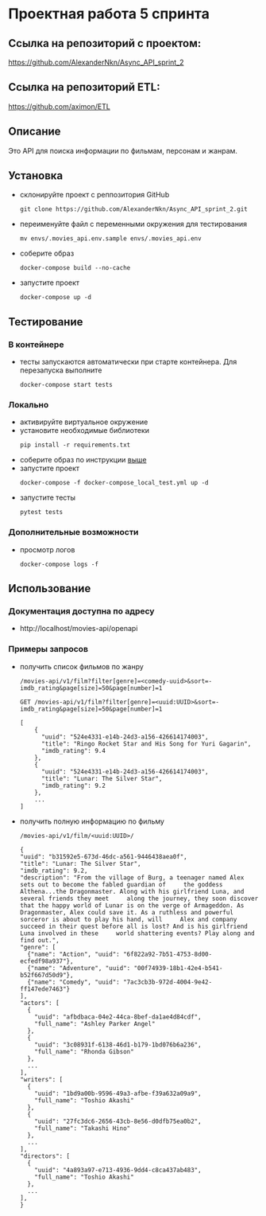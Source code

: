 # Проектная работа 5 спринта

## Ссылка на репозиторий с проектом:
https://github.com/AlexanderNkn/Async_API_sprint_2

## Ссылка на репозиторий ETL:
https://github.com/aximon/ETL

## Описание
Это API для поиска информации по фильмам, персонам и жанрам.

## Установка
- склонируйте проект с реппозитория GitHub
    ```
    git clone https://github.com/AlexanderNkn/Async_API_sprint_2.git
    ```
- переименуйте файл с переменными окружения для тестирования
    ```
    mv envs/.movies_api.env.sample envs/.movies_api.env
    ```
- соберите образ
    ```
    docker-compose build --no-cache
    ```
- запустите проект
    ```
    docker-compose up -d
    ```

## Тестирование
### В контейнере
- тесты запускаются автоматически при старте контейнера. Для перезапуска выполните
    ```
    docker-compose start tests
    ```
### Локально
- активируйте виртуальное окружение
- установите необходимые библиотеки
    ```
    pip install -r requirements.txt
    ```
- соберите образ по инструкции [выше](#Установка)
- запустите проект
    ```
    docker-compose -f docker-compose_local_test.yml up -d
    ```
- запустите тесты
   ```
   pytest tests
   ```
### Дополнительные возможности
- просмотр логов
    ```
    docker-compose logs -f
    ```

## Использование
### Документация доступна по адресу
-    http://localhost/movies-api/openapi
### Примеры запросов
- получить список фильмов по жанру
    ```
    /movies-api/v1/film?filter[genre]=<comedy-uuid>&sort=-imdb_rating&page[size]=50&page[number]=1
    ```
    ```
    GET /movies-api/v1/film?filter[genre]=<uuid:UUID>&sort=-imdb_rating&page[size]=50&page[number]=1

    [
        {
          "uuid": "524e4331-e14b-24d3-a156-426614174003",
          "title": "Ringo Rocket Star and His Song for Yuri Gagarin",
          "imdb_rating": 9.4
        },
        {
          "uuid": "524e4331-e14b-24d3-a156-426614174003",
          "title": "Lunar: The Silver Star",
          "imdb_rating": 9.2
        },
        ...
    ] 
    ```
- получить полную информацию по фильму
    ```
    /movies-api/v1/film/<uuid:UUID>/
    ```
    ```
    {
    "uuid": "b31592e5-673d-46dc-a561-9446438aea0f",
    "title": "Lunar: The Silver Star",
    "imdb_rating": 9.2,
    "description": "From the village of Burg, a teenager named Alex sets out to become the fabled guardian of     the goddess Althena...the Dragonmaster. Along with his girlfriend Luna, and several friends they meet     along the journey, they soon discover that the happy world of Lunar is on the verge of Armageddon. As     Dragonmaster, Alex could save it. As a ruthless and powerful sorceror is about to play his hand, will     Alex and company succeed in their quest before all is lost? And is his girlfriend Luna involved in these     world shattering events? Play along and find out.",
    "genre": [
      {"name": "Action", "uuid": "6f822a92-7b51-4753-8d00-ecfedf98a937"},
      {"name": "Adventure", "uuid": "00f74939-18b1-42e4-b541-b52f667d50d9"},
      {"name": "Comedy", "uuid": "7ac3cb3b-972d-4004-9e42-ff147ede7463"}
    ],
    "actors": [
      {
        "uuid": "afbdbaca-04e2-44ca-8bef-da1ae4d84cdf",
        "full_name": "Ashley Parker Angel"
      },
      {
        "uuid": "3c08931f-6138-46d1-b179-1bd076b6a236",
        "full_name": "Rhonda Gibson"
      },
      ...
    ],
    "writers": [
      {
        "uuid": "1bd9a00b-9596-49a3-afbe-f39a632a09a9",
        "full_name": "Toshio Akashi"
      },
      {
        "uuid": "27fc3dc6-2656-43cb-8e56-d0dfb75ea0b2",
        "full_name": "Takashi Hino"
      },
      ...
    ],
    "directors": [
      {
        "uuid": "4a893a97-e713-4936-9dd4-c8ca437ab483",
        "full_name": "Toshio Akashi"
      },
      ...
    ],
    }
    ```
